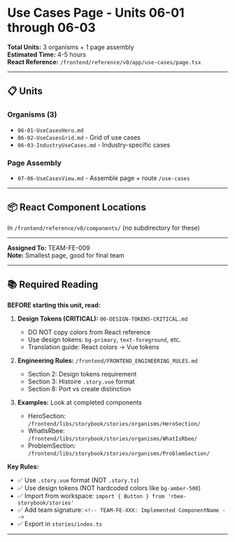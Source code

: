 # Use Cases Page - Units 06-01 through 06-03

**Total Units:** 3 organisms + 1 page assembly  
**Estimated Time:** 4-5 hours  
**React Reference:** `/frontend/reference/v0/app/use-cases/page.tsx`

---

## 📋 Units

### Organisms (3)
- `06-01-UseCasesHero.md`
- `06-02-UseCasesGrid.md` - Grid of use cases
- `06-03-IndustryUseCases.md` - Industry-specific cases

### Page Assembly
- `07-06-UseCasesView.md` - Assemble page + route `/use-cases`

---

## 📦 React Component Locations

In `/frontend/reference/v0/components/` (no subdirectory for these)

---

**Assigned To:** TEAM-FE-009  
**Note:** Smallest page, good for final team

---

## 📚 Required Reading

**BEFORE starting this unit, read:**

1. **Design Tokens (CRITICAL):** `00-DESIGN-TOKENS-CRITICAL.md`
   - DO NOT copy colors from React reference
   - Use design tokens: `bg-primary`, `text-foreground`, etc.
   - Translation guide: React colors → Vue tokens

2. **Engineering Rules:** `/frontend/FRONTEND_ENGINEERING_RULES.md`
   - Section 2: Design tokens requirement
   - Section 3: Histoire `.story.vue` format
   - Section 8: Port vs create distinction

3. **Examples:** Look at completed components
   - HeroSection: `/frontend/libs/storybook/stories/organisms/HeroSection/`
   - WhatIsRbee: `/frontend/libs/storybook/stories/organisms/WhatIsRbee/`
   - ProblemSection: `/frontend/libs/storybook/stories/organisms/ProblemSection/`

**Key Rules:**
- ✅ Use `.story.vue` format (NOT `.story.ts`)
- ✅ Use design tokens (NOT hardcoded colors like `bg-amber-500`)
- ✅ Import from workspace: `import { Button } from 'rbee-storybook/stories'`
- ✅ Add team signature: `<!-- TEAM-FE-XXX: Implemented ComponentName -->`
- ✅ Export in `stories/index.ts`

---

